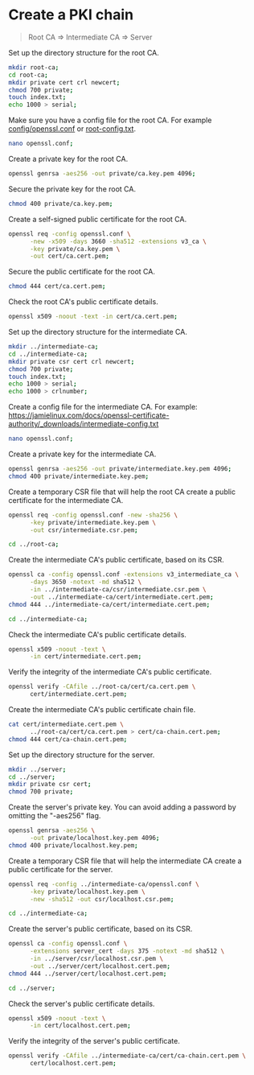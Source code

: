 # Create a PKI chain

> Root CA => Intermediate CA => Server

Set up the directory structure for the root CA.

```sh
mkdir root-ca;
cd root-ca;
mkdir private cert crl newcert;
chmod 700 private;
touch index.txt;
echo 1000 > serial;
```

Make sure you have a config file for the root CA.
For example [config/openssl.conf](https://bitbucket.org/ai_squared/sitecues-certificate-authority/src/master/config/openssl.conf) or [root-config.txt](https://jamielinux.com/docs/openssl-certificate-authority/_downloads/root-config.txt).

```sh
nano openssl.conf;
```

Create a private key for the root CA.

```sh
openssl genrsa -aes256 -out private/ca.key.pem 4096;
```

Secure the private key for the root CA.

```sh
chmod 400 private/ca.key.pem;
```

Create a self-signed public certificate for the root CA.

```sh
openssl req -config openssl.conf \
      -new -x509 -days 3660 -sha512 -extensions v3_ca \
      -key private/ca.key.pem \
      -out cert/ca.cert.pem;
```

Secure the public certificate for the root CA.

```sh
chmod 444 cert/ca.cert.pem;
```

Check the root CA's public certificate details.

```sh
openssl x509 -noout -text -in cert/ca.cert.pem;
```

Set up the directory structure for the intermediate CA.

```sh
mkdir ../intermediate-ca;
cd ../intermediate-ca;
mkdir private csr cert crl newcert;
chmod 700 private;
touch index.txt;
echo 1000 > serial;
echo 1000 > crlnumber;
```

Create a config file for the intermediate CA. For example:
https://jamielinux.com/docs/openssl-certificate-authority/_downloads/intermediate-config.txt

```sh
nano openssl.conf;
```

Create a private key for the intermediate CA.

```sh
openssl genrsa -aes256 -out private/intermediate.key.pem 4096;
chmod 400 private/intermediate.key.pem;
```

Create a temporary CSR file that will help the root CA create a public certificate for the intermediate CA.

```sh
openssl req -config openssl.conf -new -sha256 \
      -key private/intermediate.key.pem \
      -out csr/intermediate.csr.pem;
```

```sh
cd ../root-ca;
```

Create the intermediate CA's public certificate, based on its CSR.

```sh
openssl ca -config openssl.conf -extensions v3_intermediate_ca \
      -days 3650 -notext -md sha512 \
      -in ../intermediate-ca/csr/intermediate.csr.pem \
      -out ../intermediate-ca/cert/intermediate.cert.pem;
chmod 444 ../intermediate-ca/cert/intermediate.cert.pem;
```

```sh
cd ../intermediate-ca;
```

Check the intermediate CA's public certificate details.

```sh
openssl x509 -noout -text \
      -in cert/intermediate.cert.pem;
```

Verify the integrity of the intermediate CA's public certificate.

```sh
openssl verify -CAfile ../root-ca/cert/ca.cert.pem \
      cert/intermediate.cert.pem;
```

Create the intermediate CA's public certificate chain file.

```sh
cat cert/intermediate.cert.pem \
      ../root-ca/cert/ca.cert.pem > cert/ca-chain.cert.pem;
chmod 444 cert/ca-chain.cert.pem;
```

Set up the directory structure for the server.

```sh
mkdir ../server;
cd ../server;
mkdir private csr cert;
chmod 700 private;
```

Create the server's private key. You can avoid adding a password by omitting the "-aes256" flag.

```sh
openssl genrsa -aes256 \
      -out private/localhost.key.pem 4096;
chmod 400 private/localhost.key.pem;
```

Create a temporary CSR file that will help the intermediate CA create a public certificate for the server.

```sh
openssl req -config ../intermediate-ca/openssl.conf \
      -key private/localhost.key.pem \
      -new -sha512 -out csr/localhost.csr.pem;
```

```sh
cd ../intermediate-ca;
```

Create the server's public certificate, based on its CSR.

```sh
openssl ca -config openssl.conf \
      -extensions server_cert -days 375 -notext -md sha512 \
      -in ../server/csr/localhost.csr.pem \
      -out ../server/cert/localhost.cert.pem;
chmod 444 ../server/cert/localhost.cert.pem;
```

```sh
cd ../server;
```

Check the server's public certificate details.

```sh
openssl x509 -noout -text \
      -in cert/localhost.cert.pem;
```

Verify the integrity of the server's public certificate.

```sh
openssl verify -CAfile ../intermediate-ca/cert/ca-chain.cert.pem \
      cert/localhost.cert.pem;
```
